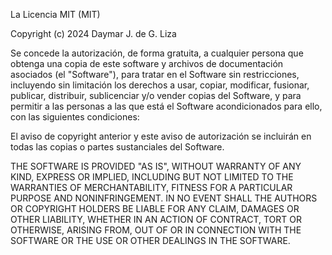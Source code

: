 La Licencia MIT (MIT)

Copyright (c) 2024 Daymar J. de G. Liza

Se concede la autorización, de forma gratuita, a cualquier persona que
obtenga una copia de este software y archivos de documentación
asociados (el "Software"), para tratar en el Software sin restricciones,
incluyendo sin limitación los derechos a usar, copiar, modificar,
fusionar, publicar, distribuir, sublicenciar y/o vender copias del Software,
y para permitir a las personas a las que está el Software acondicionados
para ello, con las siguientes condiciones:

El aviso de copyright anterior y este aviso de autorización se incluirán
en todas las copias o partes sustanciales del Software.

THE SOFTWARE IS PROVIDED "AS IS", WITHOUT WARRANTY OF ANY KIND, EXPRESS OR
IMPLIED, INCLUDING BUT NOT LIMITED TO THE WARRANTIES OF MERCHANTABILITY,
FITNESS FOR A PARTICULAR PURPOSE AND NONINFRINGEMENT. IN NO EVENT SHALL THE
AUTHORS OR COPYRIGHT HOLDERS BE LIABLE FOR ANY CLAIM, DAMAGES OR OTHER
LIABILITY, WHETHER IN AN ACTION OF CONTRACT, TORT OR OTHERWISE, ARISING FROM,
OUT OF OR IN CONNECTION WITH THE SOFTWARE OR THE USE OR OTHER DEALINGS IN
THE SOFTWARE.
